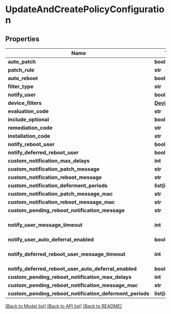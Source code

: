 # UpdateAndCreatePolicyConfiguration

## Properties
Name | Type | Description | Notes
------------ | ------------- | ------------- | -------------
**auto_patch** | **bool** |  | 
**patch_rule** | **str** |  | 
**auto_reboot** | **bool** |  | 
**filter_type** | **str** |  | [optional] 
**notify_user** | **bool** |  | 
**device_filters** | [**DeviceFilters**](DeviceFilters.md) |  | [optional] 
**evaluation_code** | **str** |  | [optional] 
**include_optional** | **bool** |  | [optional] 
**remediation_code** | **str** |  | [optional] 
**installation_code** | **str** |  | [optional] 
**notify_reboot_user** | **bool** |  | [optional] 
**notify_deferred_reboot_user** | **bool** |  | [optional] 
**custom_notification_max_delays** | **int** |  | [optional] 
**custom_notification_patch_message** | **str** |  | [optional] 
**custom_notification_reboot_message** | **str** |  | [optional] 
**custom_notification_deferment_periods** | **list[int]** |  | [optional] 
**custom_notification_patch_message_mac** | **str** |  | [optional] 
**custom_notification_reboot_message_mac** | **str** |  | [optional] 
**custom_pending_reboot_notification_message** | **str** |  | [optional] 
**notify_user_message_timeout** | **int** |  | [optional] [default to 15]
**notify_user_auto_deferral_enabled** | **bool** |  | [optional] 
**notify_deferred_reboot_user_message_timeout** | **int** |  | [optional] [default to 15]
**notify_deferred_reboot_user_auto_deferral_enabled** | **bool** |  | [optional] 
**custom_pending_reboot_notification_max_delays** | **int** |  | [optional] 
**custom_pending_reboot_notification_message_mac** | **str** |  | [optional] 
**custom_pending_reboot_notification_deferment_periods** | **list[int]** |  | [optional] 

[[Back to Model list]](../README.md#documentation-for-models) [[Back to API list]](../README.md#documentation-for-api-endpoints) [[Back to README]](../README.md)

